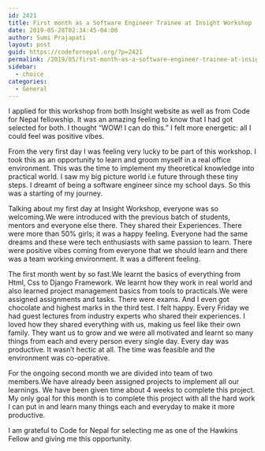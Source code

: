 ```yaml
---
id: 2421
title: First month as a Software Engineer Trainee at Insight Workshop
date: 2019-05-28T02:34:45-04:00
author: Sumi Prajapati
layout: post
guid: https://codefornepal.org/?p=2421
permalink: /2019/05/first-month-as-a-software-engineer-trainee-at-insight-workshop/
sidebar:
  - choice
categories:
  - General
---
```

<span style="font-weight: 400;">I applied for this workshop from both Insight website as well as from Code for Nepal </span><span style="font-weight: 400;">fellowship. It was an amazing feeling to know that I had got selected for both. I thought </span><span style="font-weight: 400;">“WOW! I can do this.” I felt more energetic: all I could feel was positive vibes.</span>

<span style="font-weight: 400;">From the very first </span><span style="font-weight: 400;">day I was feeling very lucky to be part of this workshop. I took this as an opportunity to learn and </span><span style="font-weight: 400;">groom myself in a real office environment. This was the time to implement my theoretical </span><span style="font-weight: 400;">knowledge into practical world. I saw my big picture world i.e future through these tiny steps. I </span><span style="font-weight: 400;">dreamt of being a software engineer since my school days. So this was a starting of my </span><span style="font-weight: 400;">journey.</span>

<span style="font-weight: 400;">Talking about my first day at Insight Workshop, everyone was so welcoming.We were </span><span style="font-weight: 400;">introduced with the previous batch of students, mentors and everyone else there. They shared their </span><span style="font-weight: 400;">Experiences. There were more than 50% girls; it was a happy feeling. Everyone had the same </span><span style="font-weight: 400;">dreams and these were tech enthusiasts with same passion to learn. There were positive vibes coming from everyone that we should learn and there was a team working environment. It was a different feeling.</span>

<span style="font-weight: 400;">The first month went by so fast.We learnt the basics of everything from Html, Css to Django </span><span style="font-weight: 400;">Framework. We learnt how they work in real world and also learned project management basics from tools to practicals.We were assigned assignments and tasks. There were exams. And I even got chocolate and highest marks in the third test. I felt happy. Every Friday we had guest </span><span style="font-weight: 400;">lectures from industry experts who shared their experiences. I loved how they shared everything </span><span style="font-weight: 400;">with us, making us feel like their own family. They want us to grow and we were all motivated and learnt so many things from each and every person every single day. Every day was productive. It wasn’t hectic at all. The time was feasible and the environment was co-operative.</span>

<span style="font-weight: 400;">For the ongoing second month we are divided into team of two members.We have already been assigned </span><span style="font-weight: 400;">projects to implement all our learnings. We have been given time about 4 weeks to complete this </span><span style="font-weight: 400;">project. My only goal for this month is to complete this project with all the hard work I can put i</span><span style="font-weight: 400;">n and learn many things each and everyday to make it more productive.</span>

<span style="font-weight: 400;">I am grateful to Code for Nepal for selecting me as one of the Hawkins Fellow and giving me this opportunity.</span>